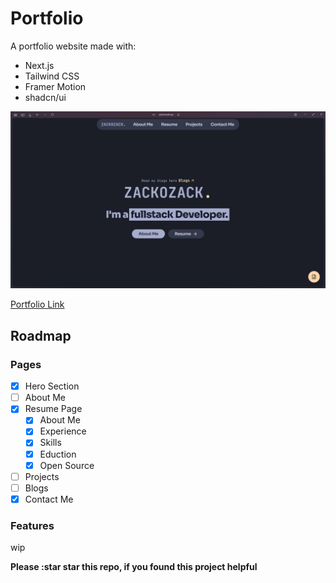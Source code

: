 
# Portfolio
A portfolio website made with:
- Next.js
- Tailwind CSS
- Framer Motion
- shadcn/ui

![screenshot](screenshot.png)

[Portfolio Link](https://zackozack.xyz)

## Roadmap

### Pages
- [x] Hero Section
- [ ] About Me
- [x] Resume Page
    - [x] About Me
    - [x] Experience
    - [x] Skills
    - [x] Eduction
    - [x] Open Source
- [ ] Projects
- [ ] Blogs
- [x] Contact Me

### Features
wip

**Please :star star this repo, if you found this project helpful**



